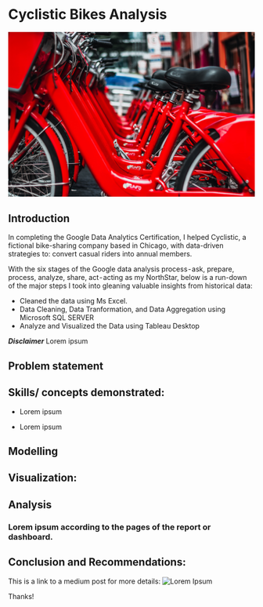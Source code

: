 # Cyclistic Bikes Analysis

![](bikes_image.jpg)

## Introduction

In completing the Google Data Analytics Certification, I helped Cyclistic, a fictional bike-sharing company based in Chicago, with data-driven strategies to: convert casual riders into annual members.

With the six stages of the Google data analysis process - ask, prepare, process, analyze, share, act - acting as my NorthStar, below is a run-down of the major steps I took into gleaning valuable insights from historical data:
* Cleaned the data using Ms Excel.
* Data Cleaning, Data Tranformation, and Data Aggregation using Microsoft SQL SERVER
* Analyze and Visualized the Data using Tableau Desktop

**_Disclaimer_**
Lorem ipsum


## Problem statement



## Skills/ concepts demonstrated:
- Lorem ipsum

- Lorem ipsum
## Modelling



## Visualization:



## Analysis



### Lorem ipsum according to the pages of the report or dashboard.  





## Conclusion and Recommendations:

This is a link to a medium post for more details: 
![Lorem Ipsum]()

Thanks!
